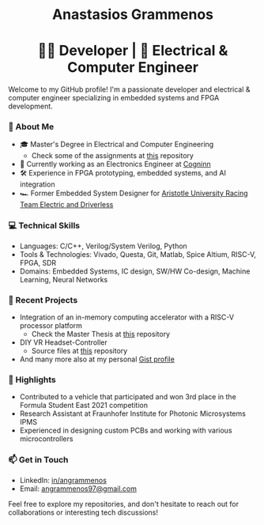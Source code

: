 # <h1 align="center"> Anastasios Grammenos </h1>

### <h1 align="center"> 👨‍💻 Developer | 🔌 Electrical & Computer Engineer </h1>

Welcome to my GitHub profile! I'm a passionate developer and electrical & computer engineer specializing in embedded systems and FPGA development.

### 🚀 About Me
- 🎓 Master's Degree in Electrical and Computer Engineering
    - Check some of the assignments at [this](https://github.com/angrammenos97/ece_projects.git) repository
- 💼 Currently working as an Electronics Engineer at [Cogninn](https://cogninn.com/)
- 🛠️ Experience in FPGA prototyping, embedded systems, and AI integration
- 🏎️ Former Embedded System Designer for [Aristotle University Racing Team Electric and Driverless](https://www.aristurtle.gr/)

### 💻 Technical Skills

- Languages: C/C++, Verilog/System Verilog, Python
- Tools & Technologies: Vivado, Questa, Git, Matlab, Spice Altium, RISC-V, FPGA, SDR
- Domains: Embedded Systems, IC design, SW/HW Co-design, Machine Learning, Neural Networks

### 🔬 Recent Projects

- Integration of an in-memory computing accelerator with a RISC-V processor platform
    - Check the Master Thesis at [this](https://github.com/angrammenos97/imc.git) repository
- DIY VR Headset-Controller
    - Source files at [this](https://github.com/angrammenos97/OpenCV-VR-Controllers.git) repository
- And many more also at my personal [Gist profile](https://gist.github.com/angrammenos97)

### 🌟 Highlights

- Contributed to a vehicle that participated and won 3rd place in the Formula Student East 2021 competition
- Research Assistant at Fraunhofer Institute for Photonic Microsystems IPMS
- Experienced in designing custom PCBs and working with various microcontrollers

### 📫 Get in Touch

- LinkedIn: [in/angrammenos](www.linkedin.com/in/angrammenos)
- Email: angrammenos97@gmail.com

Feel free to explore my repositories, and don't hesitate to reach out for collaborations or interesting tech discussions!
